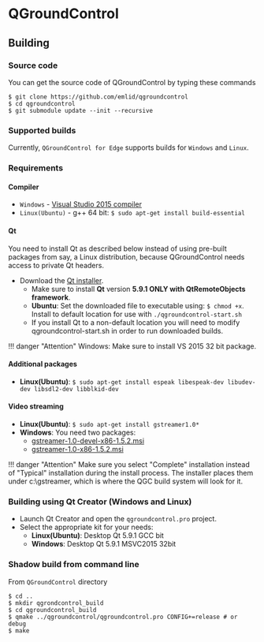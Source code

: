 # QGroundControl

## Building

### Source code
You can get the source code of QGroundControl by typing these commands
```
$ git clone https://github.com/emlid/qgroundcontrol
$ cd qgroundcontrol
$ git submodule update --init --recursive
```

### Supported builds
Currently, ```QGroundControl for Edge``` supports builds for ```Windows``` and ```Linux```. 

### Requirements
#### Compiler
- ```Windows``` - [Visual Studio 2015 compiler](http://www.visualstudio.com/downloads/download-visual-studio-vs#d-express-windows-desktop)
- ```Linux(Ubuntu)``` - g++ 64 bit: 
```$ sudo apt-get install build-essential```

#### Qt
You need to install Qt as described below instead of using pre-built 
packages from say, a Linux distribution, because QGroundControl needs access to private Qt headers.

- Download the [Qt installer](http://www.qt.io/download-open-source).
  - Make sure to install **Qt** version **5.9.1 ONLY with QtRemoteObjects framework**.
  - **Ubuntu**: Set the downloaded file to executable using: ```$ chmod +x```. 
  Install to default location for use with ```./qgroundcontrol-start.sh```
  - If you install Qt to a non-default location you will need to modify qgroundcontrol-start.sh 
in order to run downloaded builds.

!!! danger "Attention" Windows: Make sure to install VS 2015 32 bit package.

#### Additional packages
- **Linux(Ubuntu)**: ```$ sudo apt-get install espeak libespeak-dev libudev-dev libsdl2-dev libblkid-dev```

#### Video streaming
- **Linux(Ubuntu)**: ```$ sudo apt-get install gstreamer1.0*```
- **Windows**: 
  You need two packages:
  - [gstreamer-1.0-devel-x86-1.5.2.msi](https://gstreamer.freedesktop.org/data/pkg/windows/1.5.2/gstreamer-1.0-devel-x86-1.5.2.msi)
  - [gstreamer-1.0-x86-1.5.2.msi](https://gstreamer.freedesktop.org/data/pkg/windows/1.5.2/gstreamer-1.0-x86-1.5.2.msi)
  
!!! danger "Attention" Make sure you select "Complete" installation instead of "Typical" installation during the install process. 
The installer places them under c:\gstreamer, which is where the QGC build system will look for it.

### Building using Qt Creator (Windows and Linux)

- Launch Qt Creator and open the `qgroundcontrol.pro` project.
- Select the appropriate kit for your needs:
  - **Linux(Ubuntu)**: Desktop Qt 5.9.1 GCC bit
  - **Windows**: Desktop Qt 5.9.1 MSVC2015 32bit
  
### Shadow build from command line
From ```QGroundControl``` directory

```
$ cd ..
$ mkdir qgrondcontrol_build
$ cd qgroundcontrol_build
$ qmake ../qgroundcontrol/qgroundcontrol.pro CONFIG+=release # or debug
$ make
```
